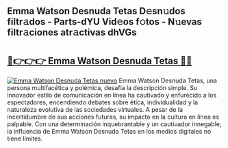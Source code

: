 ## Emma Watson Desnuda Tetas D𝚎sn𝚞dos filtr𝚊dos - Parts-dYU Vid𝚎os f𝚘tos - N𝚞evas filtr𝚊ciones atr𝚊ctivas dhVGs

# <h2><a href="http://mb4s2x.tromn.icu/?c=Emma+Watson+Desnuda+Tetas">🔗👉👉👉 Emma Watson Desnuda Tetas 🔗🔗</a></h2>

[![Emma Watson Desnuda Tetas nuevo](https://i.imgur.com/pEAQMta.gif)](http://mb4s2x.tromn.icu/?c=Emma+Watson+Desnuda+Tetas)
Emma Watson Desnuda Tetas, una persona multifacética y polémica, desafía la descripción simple. Su innovador estilo de comunicación en línea ha cautivado y enfurecido a los espectadores, encendiendo debates sobre ética, individualidad y la naturaleza evolutiva de las sociedades virtuales. A pesar de la incertidumbre de sus acciones futuras, su impacto en la cultura en línea es palpable. Con una determinación inquebrantable y un cautivador innegable, la influencia de Emma Watson Desnuda Tetas en los medios digitales no tiene límites.
